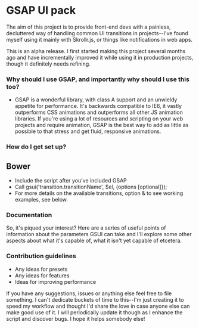 # **GSAP UI pack** #

The aim of this project is to provide front-end devs with a painless, decluttered way of handling common UI transitions in projects--I've found myself using it mainly with Skrollr.js, or things like notifications in web apps.

This is an alpha release. I first started making this project several months ago and have incrementally improved it while using it in production projects, though it definitely needs refining. 

### Why should I use GSAP, and importantly why should I use this too? ###

* GSAP is a wonderful library, with class A support and an unwieldy appetite for performance. It's backwards compatible to IE6, it vastly outperforms CSS animations and outperforms all other JS animation libraries. If you're using a lot of resources and scripting on your web projects and require animation, GSAP is the best way to add as little as possible to that stress and get fluid, responsive animations.

### How do I get set up? ###

## Bower ##


* Include the script after you've included GSAP
* Call gsui('transition.transitionName', $el, {options [optional]});
* For more details on the available transitions, option & to see working examples, see below.

### Documentation ###

So, it's piqued your interest? Here are a series of useful points of information about the parameters GSUI can take and I'll explore some other aspects about what it's capable of, what it isn't yet capable of etcetera.

### Contribution guidelines ###

* Any ideas for presets
* Any ideas for features
* Ideas for improving performance

If you have any suggestions, issues or anything else feel free to file something. I can't dedicate buckets of time to this--I'm just creating it to speed my workflow and thought I'd share the love in case anyone else can make good use of it. I will periodically update it though as I enhance the script and discover bugs. I hope it helps somebody else!